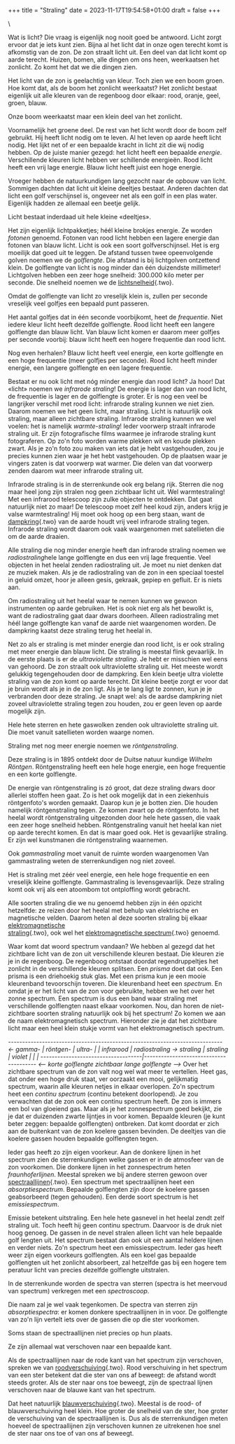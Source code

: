 +++
title = "Straling"
date = 2023-11-17T19:54:58+01:00
draft = false
+++

\

Wat is licht? Die vraag is eigenlijk nog nooit goed be antwoord. Licht
zorgt ervoor dat je iets kunt zien. Bijna al het licht dat in onze ogen
terecht komt is afkomstig van de zon. De zon straalt licht uit. Een deel
van dat licht komt op aarde terecht. Huizen, bomen, alle dingen om ons
heen, weerkaatsen het zonlicht. Zo komt het dat we die dingen zien.

Het licht van de zon is geelachtig van kleur. Toch zien we een boom
groen. Hoe komt dat, als de boom het zonlicht weerkaatst? Het zonlicht
bestaat eigenlijk uit alle kleuren van de regenboog door elkaar: rood,
oranje, geel, groen, blauw.

Onze boom weerkaatst maar een klein deel van het zonlicht.

Voornamelijk het groene deel. De rest van het licht wordt door de boom
zelf gebruikt. Hij heeft licht nodig om te leven. Al het leven op aarde
heeft licht nodig. Het lijkt net of er een bepaalde kracht in licht zit
die wij nodig hebben. Op de juiste manier gezegd: het licht heeft een
bepaalde *energie*. Verschillende kleuren licht hebben ver schillende
energieën. Rood licht heeft een vrij lage energie. Blauw licht heeft
juist een hoge energie.

Vroeger hebben de natuurkundigen lang gezocht naar de opbouw van licht.
Sommigen dachten dat licht uit kleine deeltjes bestaat. Anderen dachten
dat licht een golf verschijnsel is, ongeveer net als een golf in een
plas water. Eigenlijk hadden ze allemaal een beetje gelijk.

Licht bestaat inderdaad uit hele kleine «deeltjes».

Het zijn eigenlijk lichtpakketjes; héél kleine brokjes energie. Ze
worden *fotonen* genoemd. Fotonen van rood licht hebben een lagere
energie dan fotonen van blauw licht. Licht is ook een soort
golfverschijnsel. Het is erg moeilijk dat goed uit te leggen. De afstand
tussen twee opeenvolgende golven noemen we de *golflengte*. Die afstand
is bij lichtgolven ontzettend klein. De golflengte van licht is nog
minder dan één duizendste millimeter! Lichtgolven hebben een zeer hoge
snelheid: 300.000 kilo meter per seconde. Die snelheid noemen we de
[lichtsnelheid](lichtsnelheid.html){.two}.

Omdat de golflengte van licht zo vreselijk klein is, zullen per seconde
vreselijk veel golfjes een bepaald punt passeren.

Het aantal golfjes dat in één seconde voorbijkomt, heet de *frequentie*.
Niet iedere kleur licht heeft dezelfde golflengte. Rood licht heeft een
langere golflengte dan blauw licht. Van blauw licht komen er daarom meer
golfjes per seconde voorbij: blauw licht heeft een hogere frequentie dan
rood licht.

Nog even herhalen? Blauw licht heeft veel energie, een korte golflengte
en een hoge frequentie (meer golfjes per seconde). Rood licht heeft
minder energie, een langere golflengte en een lagere frequentie.

Bestaat er nu ook licht met nóg minder energie dan rood licht? Ja hoor!
Dat «licht» noemen we *infrarode straling*! De energie is lager dan van
rood licht, de frequentie is lager en de golflengte is groter. Er is nog
een veel be langrijker verschil met rood licht: infrarode straling
kunnen we niet zien. Daarom noemen we het geen licht, maar straling.
Licht is natuurlijk ook straling, maar alleen zichtbare straling.
Infrarode straling kunnen we wel voelen: het is namelijk
*warmte-straling*! Ieder voorwerp straalt infrarode straling uit. Er
zijn fotografische films waarmee je infrarode straling kunt
fotograferen. Op zo\'n foto worden warme plekken wit en koude plekken
zwart. Als je zo\'n foto zou maken van iets dat je hebt vastgehouden,
zou je precies kunnen zien waar je het hebt vastgehouden. Op de plaatsen
waar je vingers zaten is dat voorwerp wat warmer. Die delen van dat
voorwerp zenden daarom wat meer infrarode straling uit.

Infrarode straling is in de sterrenkunde ook erg belang rijk. Sterren
die nog maar heel jong zijn stralen nog geen zichtbaar licht uit. Wel
warmtestraling! Met een infrarood telescoop zijn zulke objecten te
ontdekken. Dat gaat natuurlijk niet zo maar! De telescoop moet zelf heel
koud zijn, anders krijg je valse warmtestraling! Hij moet ook hoog op
een berg staan, want de [dampkring](atmosfeer.html){.two} van de aarde
houdt vrij veel infrarode straling tegen. Infrarode straling wordt
daarom ook vaak waargenomen met satellieten die om de aarde draaien.

Alle straling die nog minder energie heeft dan infrarode straling noemen
we *radiostraling*hele lange golflengte en dus een vrij lage frequentie.
Veel objecten in het heelal zenden radiostraling uit. Je moet nu niet
denken dat ze muziek maken. Als je de radiostraling van de zon in een
speciaal toestel in geluid omzet, hoor je alleen gesis, gekraak, gepiep
en gefluit. Er is niets aan.

Om radiostraling uit het heelal waar te nemen kunnen we gewoon
instrumenten op aarde gebruiken. Het is ook niet erg als het bewolkt is,
want de radiostraling gaat daar dwars doorheen. Alleen radiostraling met
héél lange golflengte kan vanaf de aarde niet waargenomen worden. De
dampkring kaatst deze straling terug het heelal in.

Net zo als er straling is met minder energie dan rood licht, is er ook
straling met meer energie dan blauw licht. Die straling is meestal flink
gevaarlijk. In de eerste plaats is er de *ultraviolette straling*. Je
hebt er misschien wel eens van gehoord. De zon straalt ook ultraviolette
straling uit. Het meeste wordt gelukkig tegengehouden door de dampkring.
Een klein beetje ultra violette straling van de zon komt op aarde
terecht. Dit kleine beetje zorgt er voor dat je bruin wordt als je in de
zon ligt. Als je te lang ligt te zonnen, kun je je verbranden door deze
straling. Je snapt wel: als de aardse dampkring niet zoveel
ultraviolette straling tegen zou houden, zou er geen leven op aarde
mogelijk zijn.

Hele hete sterren en hete gaswolken zenden ook ultraviolette straling
uit. Die moet vanuit satellieten worden waarge nomen.

Straling met nog meer energie noemen we *röntgenstraling*.

Deze straling is in 1895 ontdekt door de Duitse natuur kundige *Wilhelm
Röntgen*. Röntgenstraling heeft een hele hoge energie, een hoge
frequentie en een korte golflengte.

De energie van röntgenstraling is zó groot, dat deze straling dwars door
allerlei stoffen heen gaat. Zo is het ook mogelijk dat in een ziekenhuis
röntgenfoto\'s worden gemaakt. Daarop kun je je botten zien. Die houden
namelijk röntgenstraling tegen. Ze komen zwart op de röntgenfoto. In het
heelal wordt röntgenstraling uitgezonden door hele hete gassen, die vaak
een zeer hoge snelheid hebben. Röntgenstraling vanuit het heelal kan
niet op aarde terecht komen. En dat is maar goed ook. Het is gevaarlijke
straling. Er zijn wel kunstmanen die röntgenstraling waarnemen.

Ook *gammastraling* moet vanuit de ruimte worden waargenomen Van
gammastraling weten de sterrenkundigen nog niet zoveel.

Het is straling met zéér veel energie, een hele hoge frequentie en een
vreselijk kleine golflengte. Gammastraling is levensgevaarlijk. Deze
straling komt ook vrij als een atoombom tot ontploffing wordt gebracht.

Alle soorten straling die we nu genoemd hebben zijn in één opzicht
hetzelfde: ze reizen door het heelal met behulp van elektrische en
magnetische velden. Daarom heten al deze soorten straling bij elkaar
[elektromagnetische\
straling](elektrom.html){.two}, ook wel het [elektromagnetische
spectrum](elektrom.html){.two} genoemd.

Waar komt dat woord spectrum vandaan? We hebben al gezegd dat het
zichtbare licht van de zon uit verschillende kleuren bestaat. Die
kleuren zie je in de regenboog. De regenboog ontstaat doordat
regendruppeltjes het zonlicht in de verschillende kleuren splitsen. Een
*prisma* doet dat ook. Een prisma is een driehoekig stuk glas. Met een
prisma kun je een mooie kleurenband tevoorschijn toveren. Die
kleurenband heet een *spectrum*. En omdat je er het licht van de zon
voor gebruikte, hebben we het over het zonne spectrum. Een spectrum is
dus een band waar straling met verschillende golflengten naast elkaar
voorkomen. Nou, dan horen de niet-zichtbare soorten straling natuurlijk
ook bij het spectrum! Zo komen we aan de naam elektromagnetisch
spectrum. Hieronder zie je dat het zichtbare licht maar een heel klein
stukje vormt van het elektromagnetisch spectrum.

*\-\-\-\-\-\-\-\-\-\-\-\-\-\-\-\-\-\-\-\-\-\-\-\-\-\-\-\-\-\-\-\-\-\-\-\-\-\-\-\-\-\-\-\-\-\-\-\-\-\-\-\-\-\-\-\-\-\-\-\-\-\-\-\-\-\-\-\-\-\-\-\-\-\-\--
\<- gamma- \| röntgen- \| ultra- \| \| infrarood \| radiostraling -\>
straling \| straling \| violet \| \| \|
\-\-\-\-\-\-\-\-\-\-\-\-\-\-\-\-\-\-\-\-\-\-\-\-\-\-\-\-\-\-\-\-\-\-\--\|\-\-\-\-\-\-\-\-\-\-\-\-\-\-\-\-\-\-\-\-\-\-\-\-\-\-\-\-\-\-\-\-\-\-\-\-\-\--
\<\-- korte golflengte zichtbaar lange golflengte \--\>* Over het
zichtbare spectrum van de zon valt nog wel wat meer te vertellen. Heet
gas, dat onder een hoge druk staat, ver oorzaakt een mooi, gelijkmatig
spectrum, waarin alle kleuren netjes in elkaar overlopen. Zo\'n spectrum
heet een *continu spectrum* (continu betekent doorlopend). Je zou
verwachten dat de zon ook een continu spectrum heeft. De zon is immers
een bol van gloeiend gas. Maar als je het zonnespectrum goed bekijkt,
zie je dat er duizenden zwarte lijntjes in voor komen. Bepaalde kleuren
(je kunt beter zeggen: bepaalde golflengten) ontbreken. Dat komt doordat
er zich aan de buitenkant van de zon koelere gassen bevinden. De
deeltjes van die koelere gassen houden bepaalde golflengten tegen.

Ieder gas heeft zo zijn eigen voorkeur. Aan de donkere lijnen in het
spectrum zien de sterrenkundigen welke gassen er in de atmosfeer van de
zon voorkomen. Die donkere lijnen in het zonnespectrum heten
*fraunhoferlijnen*. Meestal spreken we bij andere sterren gewoon over
[spectraallijnen](spectraa.html){.two}. Een spectrum met spectraallijnen
heet een *absorptiespectrum*. Bepaalde golflengten zijn door de koelere
gassen geabsorbeerd (tegen gehouden). Een derde soort spectrum is het
*emissiespectrum*.

Emissie betekent uitstraling. Een hele hete gasnevel in het heelal zendt
zelf straling uit. Toch heeft hij geen continu spectrum. Daarvoor is de
druk niet hoog genoeg. De gassen in de nevel stralen alleen licht van
hele bepaalde golf lengten uit. Het spectrum bestaat dan ook uit een
aantal heldere lijnen en verder niets. Zo\'n spectrum heet een
emissiespectrum. Ieder gas heeft weer zijn eigen voorkeurs golflengten.
Als een koel gas bepaalde golflengten uit het zonlicht absorbeert, zal
hetzelfde gas bij een hogere tem peratuur licht van precies dezelfde
golflengte uitstralen.

In de sterrenkunde worden de spectra van sterren (spectra is het
meervoud van spectrum) verkregen met een *spectroscoop*.

Die naam zal je wel vaak tegenkomen. De spectra van sterren zijn
*absorptiespectra*: er komen donkere spectraallijnen in in voor. De
golflengte van zo\'n lijn vertelt iets over de gassen die op die ster
voorkomen.

Soms staan de spectraallijnen niet precies op hun plaats.

Ze zijn allemaal wat verschoven naar een bepaalde kant.

Als de spectraallijnen naar de rode kant van het spectrum zijn
verschoven, spreken we van [roodverschuiving](doppler.html){.two}. Rood
verschuiving in het spectrum van een ster betekent dat die ster van ons
af beweegt: de afstand wordt steeds groter. Als de ster naar ons toe
beweegt, zijn de spectraal lijnen verschoven naar de blauwe kant van het
spectrum.

Dat heet natuurlijk [blauwverschuiving](doppler.html){.two}. Meestal is
de rood- of blauwverschuiving heel klein. Hoe groter de snelheid van de
ster, hoe groter de verschuiving van de spectraallijnen is. Dus als de
sterrenkundigen meten hoeveel de spectraallijnen zijn verschoven kunnen
ze uitrekenen hoe snel de ster naar ons toe of van ons af beweegt.
